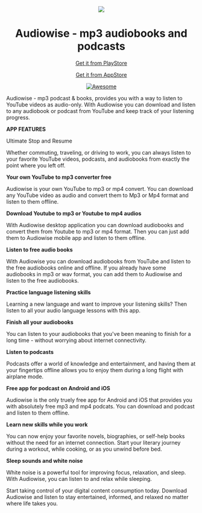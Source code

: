 <div align="center" style="width: 100%;">
<img src= "https://play-lh.googleusercontent.com/YhSVBCrxwr6uBJCUdKp6AJ4A89jnydaN4fJ4OCmviTCapXurnPYbTFetqqYQECWkuujf=w240-h480-rw"/>
</div>

<div align="center" style="width:100%">
  <h1 align="center">Audiowise - mp3 audiobooks and podcasts</h1>
</div>

<p align="center">
    <a href="https://play.google.com/store/apps/details?id=com.jauntymarble.game">Get it from PlayStore</a>
</p>
<p align="center">
    <a href="https://apps.apple.com/us/app/audiowise-mp3-podcast-books/id6621180222">Get it from AppStore</a>
</p>

<p align="center">
    <a href="https://github.com/sindresorhus/awesome-electron"><img alt="Awesome" src="https://cdn.rawgit.com/sindresorhus/awesome/d7305f38d29fed78fa85652e3a63e154dd8e8829/media/badge.svg"></a>
</p>

<div class="container">
Audiowise - mp3 podcast & books, provides you with a way to listen to YouTube videos as audio-only. With Audiowise you can download and listen to any audiobook or podcast from YouTube and keep track of your listening progress.

**APP FEATURES**

Ultimate Stop and Resume

Whether commuting, traveling, or driving to work, you can always listen to your favorite YouTube videos, podcasts, and audiobooks from exactly the point where you left off.

**Your own YouTube to mp3 converter free**

Audiowise is your own YouTube to mp3 or mp4 convert. You can download any YouTube video as audio and convert them to Mp3 or Mp4 format and listen to them offline.

**Download Youtube to mp3 or Youtube to mp4 audios** 

With Audiowise desktop application you can download audiobooks and convert them from Youtube to mp3 or mp4 format. Then you can just add them to Audiowise mobile app and listen to them offline. 

**Listen to free audio books**

With Audiowise you can download audiobooks from YouTube and listen to the free audiobooks online and offline. If you already have some audiobooks in mp3 or wav format, you can add them to Audiowise and listen to the free audiobooks.

**Practice language listening skills**

Learning a new language and want to improve your listening skills? Then listen to all your audio language lessons with this app. 

**Finish all your audiobooks**

You can listen to your audiobooks that you've been meaning to finish for a long time -  without worrying about internet connectivity. 

**Listen to podcasts**

Podcasts offer a world of knowledge and entertainment, and having them at your fingertips offline allows you to enjoy them during a long flight with airplane mode.

**Free app for podcast on Android and iOS**

Audiowise is the only truely free app for Android and iOS that provides you with absolutely free mp3 and mp4 podcats. You can download and podcast and listen to them offline. 

**Learn new skills while you work**

You can now enjoy your favorite novels, biographies, or self-help books without the need for an internet connection.  Start your literary journey during a workout, while cooking, or as you unwind before bed.

**Sleep sounds and white noise**

White noise is a powerful tool for improving focus, relaxation, and sleep. 
With Audiowise, you can listen to and relax while sleeping. 

Start taking control of your digital content consumption today. Download Audiowise and listen to stay entertained, informed, and relaxed no matter where life takes you.
</div>

